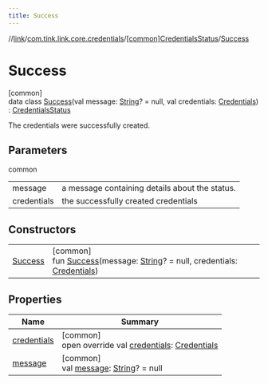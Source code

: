 ```yaml
---
title: Success
---
```

//[link](../../../../index.html)/[com.tink.link.core.credentials](../../index.html)/[[common]CredentialsStatus](../index.html)/[Success](index.html)



# Success



[common]\
data class [Success](index.html)(val message: [String](https://kotlinlang.org/api/latest/jvm/stdlib/kotlin/-string/index.html)? = null, val credentials: [Credentials](../../../com.tink.model.credentials/[common]-credentials/index.html)) : [CredentialsStatus](../index.html)

The credentials were successfully created.



## Parameters


common

| | |
|---|---|
| message | a message containing details about the status. |
| credentials | the successfully created credentials |



## Constructors


| | |
|---|---|
| [Success](-success.html) | [common]<br>fun [Success](-success.html)(message: [String](https://kotlinlang.org/api/latest/jvm/stdlib/kotlin/-string/index.html)? = null, credentials: [Credentials](../../../com.tink.model.credentials/[common]-credentials/index.html)) |


## Properties


| Name | Summary |
|---|---|
| [credentials](credentials.html) | [common]<br>open override val [credentials](credentials.html): [Credentials](../../../com.tink.model.credentials/[common]-credentials/index.html) |
| [message](message.html) | [common]<br>val [message](message.html): [String](https://kotlinlang.org/api/latest/jvm/stdlib/kotlin/-string/index.html)? = null |

